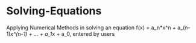 # Solving-Equations
Applying Numerical Methods in solving an equation f(x) = a_n*x^n + a_(n-1)*x^(n-1) + ... + a_1*x + a_0, entered by users
